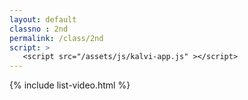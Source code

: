 ```yaml
---
layout: default
classno : 2nd
permalink: /class/2nd
script: >
   <script src="/assets/js/kalvi-app.js" ></script>
---
```


{% include list-video.html %}
